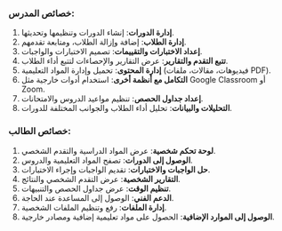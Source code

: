
### خصائص المدرس:
1. **إدارة الدورات**: إنشاء الدورات وتنظيمها وتحديثها.
2. **إدارة الطلاب**: إضافة وإزالة الطلاب، ومتابعة تقدمهم.
3. **إعداد الاختبارات والتقييمات**: تصميم الاختبارات والواجبات.
4. **تتبع التقدم والتقارير**: عرض التقارير والإحصاءات لتتبع أداء الطلاب.
5. **إدارة المحتوى**: تحميل وإدارة المواد التعليمية (فيديوهات، مقالات، ملفات PDF).
7. **التكامل مع أنظمة أخرى**: استخدام أدوات خارجية مثل Google Classroom أو Zoom.
8. **إعداد جداول الحصص**: تنظيم مواعيد الدروس والامتحانات.
9. **التحليلات والبيانات**: تحليل أداء الطلاب والجوانب المختلفة للدورات.

### خصائص الطالب:
1. **لوحة تحكم شخصية**: عرض المواد الدراسية والتقدم الشخصي.
2. **الوصول إلى الدورات**: تصفح المواد التعليمية والدروس.
4. **حل الواجبات والاختبارات**: تقديم الواجبات وإجراء الاختبارات.
5. **التقارير الشخصية**: عرض التقدم الشخصي والنتائج.
6. **تنظيم الوقت**: عرض جداول الحصص والتنبيهات.
7. **الدعم الفني**: الوصول إلى المساعدة عند الحاجة.
8. **إدارة الملفات**: رفع وتنظيم الملفات الشخصية.
9. **الوصول إلى الموارد الإضافية**: الحصول على مواد تعليمية إضافية ومصادر خارجية.
